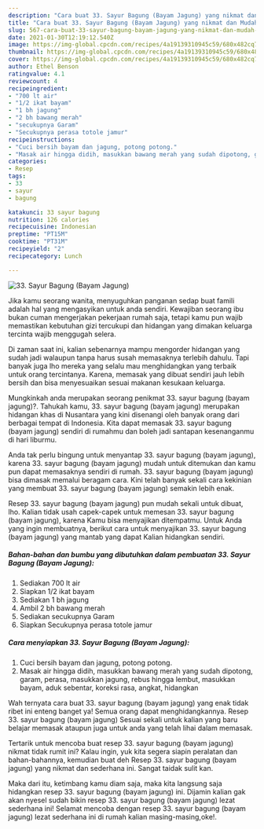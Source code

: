 ```yaml
---
description: "Cara buat 33. Sayur Bagung (Bayam Jagung) yang nikmat dan Mudah Dibuat"
title: "Cara buat 33. Sayur Bagung (Bayam Jagung) yang nikmat dan Mudah Dibuat"
slug: 567-cara-buat-33-sayur-bagung-bayam-jagung-yang-nikmat-dan-mudah-dibuat
date: 2021-01-30T12:19:12.540Z
image: https://img-global.cpcdn.com/recipes/4a19139310945c59/680x482cq70/33-sayur-bagung-bayam-jagung-foto-resep-utama.jpg
thumbnail: https://img-global.cpcdn.com/recipes/4a19139310945c59/680x482cq70/33-sayur-bagung-bayam-jagung-foto-resep-utama.jpg
cover: https://img-global.cpcdn.com/recipes/4a19139310945c59/680x482cq70/33-sayur-bagung-bayam-jagung-foto-resep-utama.jpg
author: Ethel Benson
ratingvalue: 4.1
reviewcount: 4
recipeingredient:
- "700 lt air"
- "1/2 ikat bayam"
- "1 bh jagung"
- "2 bh bawang merah"
- "secukupnya Garam"
- "Secukupnya perasa totole jamur"
recipeinstructions:
- "Cuci bersih bayam dan jagung, potong potong."
- "Masak air hingga didih, masukkan bawang merah yang sudah dipotong, garam, perasa, masukkan jagung, rebus hingga lembut, masukkan bayam, aduk sebentar, koreksi rasa, angkat, hidangkan"
categories:
- Resep
tags:
- 33
- sayur
- bagung

katakunci: 33 sayur bagung 
nutrition: 126 calories
recipecuisine: Indonesian
preptime: "PT15M"
cooktime: "PT31M"
recipeyield: "2"
recipecategory: Lunch

---
```



![33. Sayur Bagung (Bayam Jagung)](https://img-global.cpcdn.com/recipes/4a19139310945c59/680x482cq70/33-sayur-bagung-bayam-jagung-foto-resep-utama.jpg)

Jika kamu seorang wanita, menyuguhkan panganan sedap buat famili adalah hal yang mengasyikan untuk anda sendiri. Kewajiban seorang ibu bukan cuman mengerjakan pekerjaan rumah saja, tetapi kamu pun wajib memastikan kebutuhan gizi tercukupi dan hidangan yang dimakan keluarga tercinta wajib menggugah selera.

Di zaman  saat ini, kalian sebenarnya mampu mengorder hidangan yang sudah jadi walaupun tanpa harus susah memasaknya terlebih dahulu. Tapi banyak juga lho mereka yang selalu mau menghidangkan yang terbaik untuk orang tercintanya. Karena, memasak yang dibuat sendiri jauh lebih bersih dan bisa menyesuaikan sesuai makanan kesukaan keluarga. 



Mungkinkah anda merupakan seorang penikmat 33. sayur bagung (bayam jagung)?. Tahukah kamu, 33. sayur bagung (bayam jagung) merupakan hidangan khas di Nusantara yang kini disenangi oleh banyak orang dari berbagai tempat di Indonesia. Kita dapat memasak 33. sayur bagung (bayam jagung) sendiri di rumahmu dan boleh jadi santapan kesenanganmu di hari liburmu.

Anda tak perlu bingung untuk menyantap 33. sayur bagung (bayam jagung), karena 33. sayur bagung (bayam jagung) mudah untuk ditemukan dan kamu pun dapat memasaknya sendiri di rumah. 33. sayur bagung (bayam jagung) bisa dimasak memalui beragam cara. Kini telah banyak sekali cara kekinian yang membuat 33. sayur bagung (bayam jagung) semakin lebih enak.

Resep 33. sayur bagung (bayam jagung) pun mudah sekali untuk dibuat, lho. Kalian tidak usah capek-capek untuk memesan 33. sayur bagung (bayam jagung), karena Kamu bisa menyajikan ditempatmu. Untuk Anda yang ingin membuatnya, berikut cara untuk menyajikan 33. sayur bagung (bayam jagung) yang mantab yang dapat Kalian hidangkan sendiri.

<!--inarticleads1-->

##### Bahan-bahan dan bumbu yang dibutuhkan dalam pembuatan 33. Sayur Bagung (Bayam Jagung):

1. Sediakan 700 lt air
1. Siapkan 1/2 ikat bayam
1. Sediakan 1 bh jagung
1. Ambil 2 bh bawang merah
1. Sediakan secukupnya Garam
1. Siapkan Secukupnya perasa totole jamur




<!--inarticleads2-->

##### Cara menyiapkan 33. Sayur Bagung (Bayam Jagung):

1. Cuci bersih bayam dan jagung, potong potong.
1. Masak air hingga didih, masukkan bawang merah yang sudah dipotong, garam, perasa, masukkan jagung, rebus hingga lembut, masukkan bayam, aduk sebentar, koreksi rasa, angkat, hidangkan




Wah ternyata cara buat 33. sayur bagung (bayam jagung) yang enak tidak ribet ini enteng banget ya! Semua orang dapat menghidangkannya. Resep 33. sayur bagung (bayam jagung) Sesuai sekali untuk kalian yang baru belajar memasak ataupun juga untuk anda yang telah lihai dalam memasak.

Tertarik untuk mencoba buat resep 33. sayur bagung (bayam jagung) nikmat tidak rumit ini? Kalau ingin, yuk kita segera siapin peralatan dan bahan-bahannya, kemudian buat deh Resep 33. sayur bagung (bayam jagung) yang nikmat dan sederhana ini. Sangat taidak sulit kan. 

Maka dari itu, ketimbang kamu diam saja, maka kita langsung saja hidangkan resep 33. sayur bagung (bayam jagung) ini. Dijamin kalian gak akan nyesel sudah bikin resep 33. sayur bagung (bayam jagung) lezat sederhana ini! Selamat mencoba dengan resep 33. sayur bagung (bayam jagung) lezat sederhana ini di rumah kalian masing-masing,oke!.

